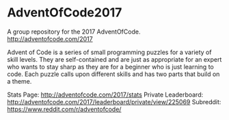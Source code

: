 # AdventOfCode2017
A group repository for the 2017 AdventOfCode.
http://adventofcode.com/2017

Advent of Code is a series of small programming puzzles for a variety of skill levels. They are self-contained and are just as appropriate for an expert who wants to stay sharp as they are for a beginner who is just learning to code. Each puzzle calls upon different skills and has two parts that build on a theme.

Stats Page: http://adventofcode.com/2017/stats
Private Leaderboard: http://adventofcode.com/2017/leaderboard/private/view/225069
Subreddit: https://www.reddit.com/r/adventofcode/